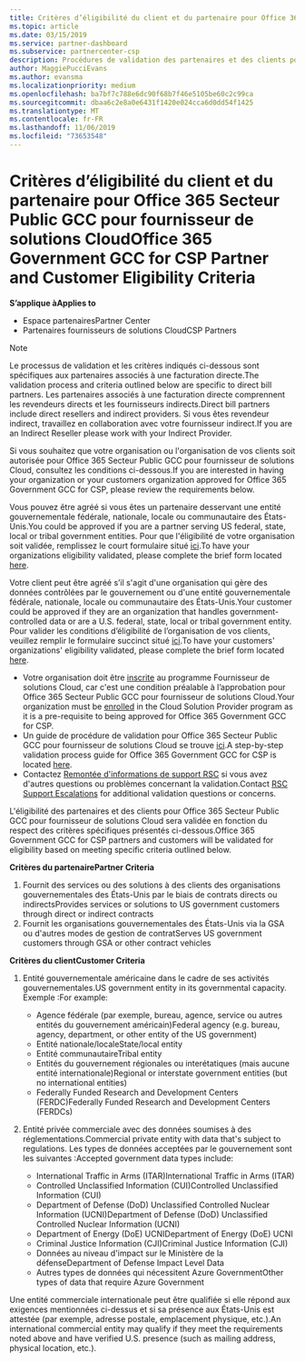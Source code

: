 ```yaml
---
title: Critères d’éligibilité du client et du partenaire pour Office 365 Secteur Public GCC | Espace partenaires
ms.topic: article
ms.date: 03/15/2019
ms.service: partner-dashboard
ms.subservice: partnercenter-csp
description: Procédures de validation des partenaires et des clients pour Office 365 Secteur Public GCC pour fournisseur de solutions Cloud.
author: MaggiePucciEvans
ms.author: evansma
ms.localizationpriority: medium
ms.openlocfilehash: ba7bf7c788e6dc90f68b7f46e5105be60c2c99ca
ms.sourcegitcommit: dbaa6c2e8a0e6431f1420e024cca6d0dd54f1425
ms.translationtype: MT
ms.contentlocale: fr-FR
ms.lasthandoff: 11/06/2019
ms.locfileid: "73653548"
---
```

# <a name="office-365-government-gcc-for-csp-partner-and-customer-eligibility-criteria"></a><span data-ttu-id="368dd-103">Critères d’éligibilité du client et du partenaire pour Office 365 Secteur Public GCC pour fournisseur de solutions Cloud</span><span class="sxs-lookup"><span data-stu-id="368dd-103">Office 365 Government GCC for CSP Partner and Customer Eligibility Criteria</span></span>

<span data-ttu-id="368dd-104">**S’applique à**</span><span class="sxs-lookup"><span data-stu-id="368dd-104">**Applies to**</span></span>

-  <span data-ttu-id="368dd-105">Espace partenaires</span><span class="sxs-lookup"><span data-stu-id="368dd-105">Partner Center</span></span>
-  <span data-ttu-id="368dd-106">Partenaires fournisseurs de solutions Cloud</span><span class="sxs-lookup"><span data-stu-id="368dd-106">CSP Partners</span></span>

>[!NOTE]
><span data-ttu-id="368dd-107">Le processus de validation et les critères indiqués ci-dessous sont spécifiques aux partenaires associés à une facturation directe.</span><span class="sxs-lookup"><span data-stu-id="368dd-107">The validation process and criteria outlined below are specific to direct bill partners.</span></span> <span data-ttu-id="368dd-108">Les partenaires associés à une facturation directe comprennent les revendeurs directs et les fournisseurs indirects.</span><span class="sxs-lookup"><span data-stu-id="368dd-108">Direct bill partners include direct resellers and indirect providers.</span></span>  <span data-ttu-id="368dd-109">Si vous êtes revendeur indirect, travaillez en collaboration avec votre fournisseur indirect.</span><span class="sxs-lookup"><span data-stu-id="368dd-109">If you are an Indirect Reseller please work with your Indirect Provider.</span></span> 

<span data-ttu-id="368dd-110">Si vous souhaitez que votre organisation ou l'organisation de vos clients soit autorisée pour Office 365 Secteur Public GCC pour fournisseur de solutions Cloud, consultez les conditions ci-dessous.</span><span class="sxs-lookup"><span data-stu-id="368dd-110">If you are interested in having your organization or your customers organization approved for Office 365 Government GCC for CSP, please review the requirements below.</span></span>

<span data-ttu-id="368dd-111">Vous pouvez être agréé si vous êtes un partenaire desservant une entité gouvernementale fédérale, nationale, locale ou communautaire des États-Unis.</span><span class="sxs-lookup"><span data-stu-id="368dd-111">You could be approved if you are a partner serving US federal, state, local or tribal government entities.</span></span> <span data-ttu-id="368dd-112">Pour que l'éligibilité de votre organisation soit validée, remplissez le court formulaire situé [ici](https://products.office.com/government/eligibility-validation?ReqType=CSPPartner).</span><span class="sxs-lookup"><span data-stu-id="368dd-112">To have your organizations eligibility validated, please complete the brief form located [here](https://products.office.com/government/eligibility-validation?ReqType=CSPPartner).</span></span>

<span data-ttu-id="368dd-113">Votre client peut être agréé s’il s'agit d'une organisation qui gère des données contrôlées par le gouvernement ou d'une entité gouvernementale fédérale, nationale, locale ou communautaire des États-Unis.</span><span class="sxs-lookup"><span data-stu-id="368dd-113">Your customer could be approved if they are an organization that handles government-controlled data or are a U.S. federal, state, local or tribal government entity.</span></span> <span data-ttu-id="368dd-114">Pour valider les conditions d’éligibilité de l’organisation de vos clients, veuillez remplir le formulaire succinct situé [ici](https://products.office.com/government/eligibility-validation?ReqType=CSPCustomer).</span><span class="sxs-lookup"><span data-stu-id="368dd-114">To have your customers' organizations' eligibility validated, please complete the brief form located [here](https://products.office.com/government/eligibility-validation?ReqType=CSPCustomer).</span></span> 

-   <span data-ttu-id="368dd-115">Votre organisation doit être [inscrite](https://partnercenter.microsoft.com/partner/cloud-solution-provider) au programme Fournisseur de solutions Cloud, car c'est une condition préalable à l’approbation pour Office 365 Secteur Public GCC pour fournisseur de solutions Cloud.</span><span class="sxs-lookup"><span data-stu-id="368dd-115">Your organization must be [enrolled](https://partnercenter.microsoft.com/partner/cloud-solution-provider) in the Cloud Solution Provider program as it is a pre-requisite to being approved for Office 365 Government GCC for CSP.</span></span>
-   <span data-ttu-id="368dd-116">Un guide de procédure de validation pour Office 365 Secteur Public GCC pour fournisseur de solutions Cloud se trouve [ici](https://go.microsoft.com/fwlink/?linkid=2007323).</span><span class="sxs-lookup"><span data-stu-id="368dd-116">A step-by-step validation process guide for Office 365 Government GCC for CSP is located [here](https://go.microsoft.com/fwlink/?linkid=2007323).</span></span>
-   <span data-ttu-id="368dd-117">Contactez [Remontée d'informations de support RSC](mailto:usgcce@microsoft.com) si vous avez d'autres questions ou problèmes concernant la validation.</span><span class="sxs-lookup"><span data-stu-id="368dd-117">Contact [RSC Support Escalations](mailto:usgcce@microsoft.com) for additional validation questions or concerns.</span></span>

<span data-ttu-id="368dd-118">L'éligibilité des partenaires et des clients pour Office 365 Secteur Public GCC pour fournisseur de solutions Cloud sera validée en fonction du respect des critères spécifiques présentés ci-dessous.</span><span class="sxs-lookup"><span data-stu-id="368dd-118">Office 365 Government GCC for CSP partners and customers will be validated for eligibility based on meeting specific criteria outlined below.</span></span>

<span data-ttu-id="368dd-119">**Critères du partenaire**</span><span class="sxs-lookup"><span data-stu-id="368dd-119">**Partner Criteria**</span></span>
1.  <span data-ttu-id="368dd-120">Fournit des services ou des solutions à des clients des organisations gouvernementales des États-Unis par le biais de contrats directs ou indirects</span><span class="sxs-lookup"><span data-stu-id="368dd-120">Provides services or solutions to US government customers through direct or indirect contracts</span></span>
2.  <span data-ttu-id="368dd-121">Fournit les organisations gouvernementales des États-Unis via la GSA ou d'autres modes de gestion de contrat</span><span class="sxs-lookup"><span data-stu-id="368dd-121">Serves US government customers through GSA or other contract vehicles</span></span>

<span data-ttu-id="368dd-122">**Critères du client**</span><span class="sxs-lookup"><span data-stu-id="368dd-122">**Customer Criteria**</span></span>
1.  <span data-ttu-id="368dd-123">Entité gouvernementale américaine dans le cadre de ses activités gouvernementales.</span><span class="sxs-lookup"><span data-stu-id="368dd-123">US government entity in its governmental capacity.</span></span> <span data-ttu-id="368dd-124">Exemple :</span><span class="sxs-lookup"><span data-stu-id="368dd-124">For example:</span></span>
 
    -  <span data-ttu-id="368dd-125">Agence fédérale (par exemple, bureau, agence, service ou autres entités du gouvernement américain)</span><span class="sxs-lookup"><span data-stu-id="368dd-125">Federal agency (e.g. bureau, agency, department, or other entity of the US government)</span></span>
    -   <span data-ttu-id="368dd-126">Entité nationale/locale</span><span class="sxs-lookup"><span data-stu-id="368dd-126">State/local entity</span></span> 
    -   <span data-ttu-id="368dd-127">Entité communautaire</span><span class="sxs-lookup"><span data-stu-id="368dd-127">Tribal entity</span></span>
    -   <span data-ttu-id="368dd-128">Entités du gouvernement régionales ou interétatiques (mais aucune entité internationale)</span><span class="sxs-lookup"><span data-stu-id="368dd-128">Regional or interstate government entities (but no international entities)</span></span>
    -   <span data-ttu-id="368dd-129">Federally Funded Research and Development Centers (FERDC)</span><span class="sxs-lookup"><span data-stu-id="368dd-129">Federally Funded Research and Development Centers (FERDCs)</span></span>

2.  <span data-ttu-id="368dd-130">Entité privée commerciale avec des données soumises à des réglementations.</span><span class="sxs-lookup"><span data-stu-id="368dd-130">Commercial private entity with data that's subject to regulations.</span></span> <span data-ttu-id="368dd-131">Les types de données acceptées par le gouvernement sont les suivantes :</span><span class="sxs-lookup"><span data-stu-id="368dd-131">Accepted government data types include:</span></span> 
    -   <span data-ttu-id="368dd-132">International Traffic in Arms (ITAR)</span><span class="sxs-lookup"><span data-stu-id="368dd-132">International Traffic in Arms (ITAR)</span></span>
    -   <span data-ttu-id="368dd-133">Controlled Unclassified Information (CUI)</span><span class="sxs-lookup"><span data-stu-id="368dd-133">Controlled Unclassified Information (CUI)</span></span>
    -   <span data-ttu-id="368dd-134">Department of Defense (DoD) Unclassified Controlled Nuclear Information (UCNI)</span><span class="sxs-lookup"><span data-stu-id="368dd-134">Department of Defense (DoD) Unclassified Controlled Nuclear Information (UCNI)</span></span>
    -   <span data-ttu-id="368dd-135">Department of Energy (DoE) UCNI</span><span class="sxs-lookup"><span data-stu-id="368dd-135">Department of Energy (DoE) UCNI</span></span>
    -   <span data-ttu-id="368dd-136">Criminal Justice Information (CJI)</span><span class="sxs-lookup"><span data-stu-id="368dd-136">Criminal Justice Information (CJI)</span></span>
    -   <span data-ttu-id="368dd-137">Données au niveau d'impact sur le Ministère de la défense</span><span class="sxs-lookup"><span data-stu-id="368dd-137">Department of Defense Impact Level Data</span></span>
    -   <span data-ttu-id="368dd-138">Autres types de données qui nécessitent Azure Government</span><span class="sxs-lookup"><span data-stu-id="368dd-138">Other types of data that require Azure Government</span></span>

<span data-ttu-id="368dd-139">Une entité commerciale internationale peut être qualifiée si elle répond aux exigences mentionnées ci-dessus et si sa présence aux États-Unis est attestée (par exemple, adresse postale, emplacement physique, etc.).</span><span class="sxs-lookup"><span data-stu-id="368dd-139">An international commercial entity may qualify if they meet the requirements noted above and have verified U.S. presence (such as mailing address, physical location, etc.).</span></span>

